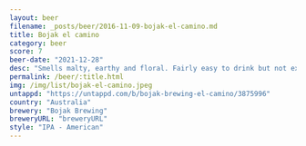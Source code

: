 ```yaml
---
layout: beer
filename: _posts/beer/2016-11-09-bojak-el-camino.md
title: Bojak el camino
category: beer
score: 7
beer-date: "2021-12-28"
desc: "Smells malty, earthy and floral. Fairly easy to drink but not exciting"
permalink: /beer/:title.html
img: /img/list/bojak-el-camino.jpeg
untappd: "https://untappd.com/b/bojak-brewing-el-camino/3875996"
country: "Australia"
brewery: "Bojak Brewing"
breweryURL: "breweryURL"
style: "IPA - American"
---
```

